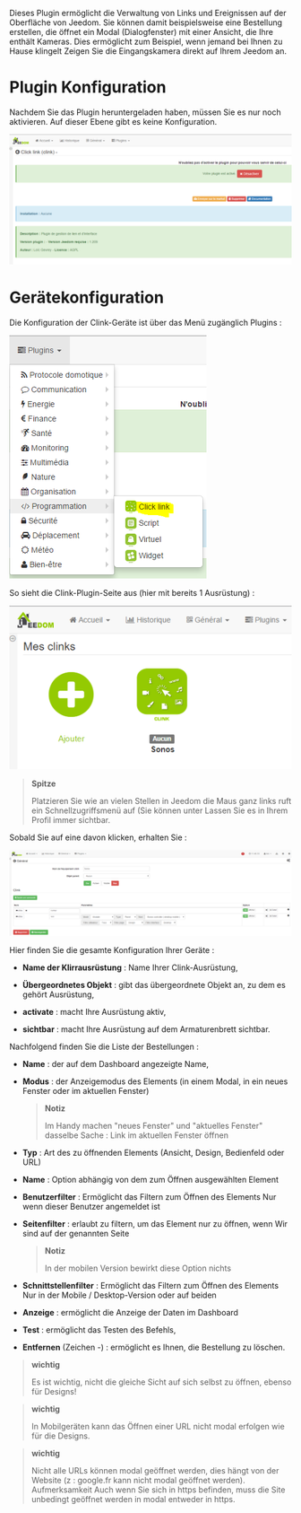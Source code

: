 Dieses Plugin ermöglicht die Verwaltung von Links und Ereignissen auf der Oberfläche von
Jeedom. Sie können damit beispielsweise eine Bestellung erstellen, die
öffnet ein Modal (Dialogfenster) mit einer Ansicht, die Ihre enthält
Kameras. Dies ermöglicht zum Beispiel, wenn jemand bei Ihnen zu Hause klingelt
Zeigen Sie die Eingangskamera direkt auf Ihrem Jeedom an.

Plugin Konfiguration 
=======================

Nachdem Sie das Plugin heruntergeladen haben, müssen Sie es nur noch aktivieren.
Auf dieser Ebene gibt es keine Konfiguration.

![clink1](../images/clink1.PNG)

Gerätekonfiguration 
=============================

Die Konfiguration der Clink-Geräte ist über das Menü zugänglich
Plugins :

![clink2](../images/clink2.PNG)

So sieht die Clink-Plugin-Seite aus (hier mit bereits 1
Ausrüstung) :

![clink3](../images/clink3.PNG)

> **Spitze**
>
> Platzieren Sie wie an vielen Stellen in Jeedom die Maus ganz links
> ruft ein Schnellzugriffsmenü auf (Sie können unter
> Lassen Sie es in Ihrem Profil immer sichtbar.

Sobald Sie auf eine davon klicken, erhalten Sie :

![clink4](../images/clink4.PNG)

Hier finden Sie die gesamte Konfiguration Ihrer Geräte :

-   **Name der Klirrausrüstung** : Name Ihrer Clink-Ausrüstung,

-   **Übergeordnetes Objekt** : gibt das übergeordnete Objekt an, zu dem es gehört
    Ausrüstung,

-   **activate** : macht Ihre Ausrüstung aktiv,

-   **sichtbar** : macht Ihre Ausrüstung auf dem Armaturenbrett sichtbar.

Nachfolgend finden Sie die Liste der Bestellungen :

-   **Name** : der auf dem Dashboard angezeigte Name,

-   **Modus** : der Anzeigemodus des Elements (in einem Modal, in
    ein neues Fenster oder im aktuellen Fenster)

    > **Notiz**
    >
    > Im Handy machen &quot;neues Fenster&quot; und &quot;aktuelles Fenster&quot; dasselbe
    > Sache : Link im aktuellen Fenster öffnen

-   **Typ** : Art des zu öffnenden Elements (Ansicht, Design, Bedienfeld oder URL)

-   **Name** : Option abhängig von dem zum Öffnen ausgewählten Element

-   **Benutzerfilter** : Ermöglicht das Filtern zum Öffnen des Elements
    Nur wenn dieser Benutzer angemeldet ist

-   **Seitenfilter** : erlaubt zu filtern, um das Element nur zu öffnen, wenn
    Wir sind auf der genannten Seite

    > **Notiz**
    >
    > In der mobilen Version bewirkt diese Option nichts

-   **Schnittstellenfilter** : Ermöglicht das Filtern zum Öffnen des Elements
    Nur in der Mobile / Desktop-Version oder auf beiden

-   **Anzeige** : ermöglicht die Anzeige der Daten im Dashboard

-   **Test** : ermöglicht das Testen des Befehls,

-   **Entfernen** (Zeichen -) : ermöglicht es Ihnen, die Bestellung zu löschen.

> **wichtig**
>
> Es ist wichtig, nicht die gleiche Sicht auf sich selbst zu öffnen, ebenso für
> Designs!

> **wichtig**
>
> In Mobilgeräten kann das Öffnen einer URL nicht modal erfolgen
> wie für die Designs.

> **wichtig**
>
> Nicht alle URLs können modal geöffnet werden, dies hängt von der
> Website (z : google.fr kann nicht modal geöffnet werden). Aufmerksamkeit
> Auch wenn Sie sich in https befinden, muss die Site unbedingt geöffnet werden
> in modal entweder in https.

